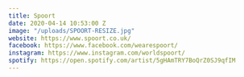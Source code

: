 ```yaml
---
title: Spoort
date: 2020-04-14 10:53:00 Z
image: "/uploads/SPOORT-RESIZE.jpg"
website: https://www.spoort.co.uk/
facebook: https://www.facebook.com/wearespoort/
instagram: https://www.instagram.com/worldspoort/
spotify: https://open.spotify.com/artist/5gHAmTRY7BoQrZ0SJ9qfIM
---
```


